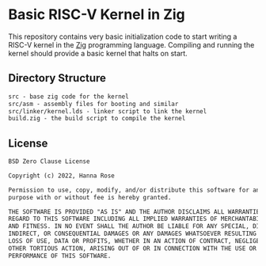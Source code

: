 # Basic RISC-V Kernel in Zig

This repository contains very basic initialization code to start writing a
RISC-V kernel in the [Zig](https://ziglang.org) programming language. Compiling
and running the kernel should provide a basic kernel that halts on start.

## Directory Structure

```txt
src - base zig code for the kernel
src/asm - assembly files for booting and similar
src/linker/kernel.lds - linker script to link the kernel
build.zig - the build script to compile the kernel
```

## License

```txt
BSD Zero Clause License

Copyright (c) 2022, Hanna Rose

Permission to use, copy, modify, and/or distribute this software for any
purpose with or without fee is hereby granted.

THE SOFTWARE IS PROVIDED "AS IS" AND THE AUTHOR DISCLAIMS ALL WARRANTIES WITH
REGARD TO THIS SOFTWARE INCLUDING ALL IMPLIED WARRANTIES OF MERCHANTABILITY
AND FITNESS. IN NO EVENT SHALL THE AUTHOR BE LIABLE FOR ANY SPECIAL, DIRECT,
INDIRECT, OR CONSEQUENTIAL DAMAGES OR ANY DAMAGES WHATSOEVER RESULTING FROM
LOSS OF USE, DATA OR PROFITS, WHETHER IN AN ACTION OF CONTRACT, NEGLIGENCE OR
OTHER TORTIOUS ACTION, ARISING OUT OF OR IN CONNECTION WITH THE USE OR
PERFORMANCE OF THIS SOFTWARE.
```
